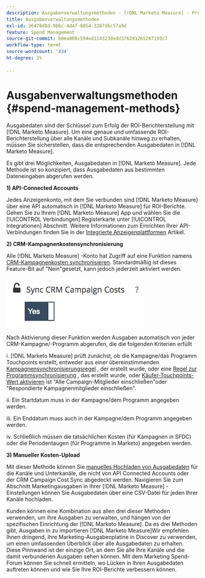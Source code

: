 ```yaml
---
description: Ausgabenverwaltungsmethoden - [!DNL Marketo Measure] - Produktdokumentation
title: Ausgabenverwaltungsmethoden
exl-id: 36478d8d-986c-4d4f-8854-3287d6c57a9d
feature: Spend Management
source-git-commit: b8ea008c594ed114323dedd3762d1265287193c7
workflow-type: tm+mt
source-wordcount: '434'
ht-degree: 1%

---
```


# Ausgabenverwaltungsmethoden {#spend-management-methods}

Ausgabedaten sind der Schlüssel zum Erfolg der ROI-Berichterstellung mit [!DNL Marketo Measure]. Um eine genaue und umfassende ROI-Berichterstellung über alle Kanäle und Subkanäle hinweg zu erhalten, müssen Sie sicherstellen, dass die entsprechenden Ausgabedaten in [!DNL Marketo Measure].

Es gibt drei Möglichkeiten, Ausgabedaten in [!DNL Marketo Measure]. Jede Methode ist so konzipiert, dass Ausgabedaten aus bestimmten Dateneingaben abgerufen werden.

**1) API-Connected Accounts**

Jedes Anzeigenkonto, mit dem Sie verbunden sind [!DNL Marketo Measure] über eine API automatisch in [!DNL Marketo Measure] für ROI-Berichte. Gehen Sie zu Ihrem [!DNL Marketo Measure] App und wählen Sie die [!UICONTROL Verbindungen] Registerkarte unter [!UICONTROL Integrationen] Abschnitt. Weitere Informationen zum Einrichten Ihrer API-Verbindungen finden Sie in der [Integrierte Anzeigenplattformen](/help/api-connections/utilizing-marketo-measures-api-connections/integrated-ad-platforms.md#how-to-connect-ad-platforms) Artikel.

**2) CRM-Kampagnenkostensynchronisierung**

Alle [!DNL Marketo Measure] -Konto hat Zugriff auf eine Funktion namens [CRM-Kampagnenkosten synchronisieren](/help/marketing-spend/spend-management/crm-campaign-costs.md#availability). Standardmäßig ist dieses Feature-Bit auf &quot;Nein&quot;gesetzt, kann jedoch jederzeit aktiviert werden.

![](assets/spend-management-methods-1.png)

Nach Aktivierung dieser Funktion werden Ausgaben automatisch von jeder CRM-Kampagne/-Programm abgerufen, die die folgenden Kriterien erfüllt

i. [!DNL Marketo Measure] prüft zunächst, ob die Kampagne/das Programm Touchpoints erstellt, entweder aus einer übereinstimmenden [Kampagnensynchronisierungsregel](/help/channel-tracking-and-setup/offline-channels/custom-campaign-sync.md) , der erstellt wurde, oder eine [Regel zur Programmsynchronisierung](/help/marketo-measure-and-marketo/marketo-measure-integrations-with-marketo/marketo-engage-programs-integration.md) , das erstellt wurde, oder [Käufer-Touchpoints-Wert aktivieren](/help/channel-tracking-and-setup/offline-channels/legacy-processes/syncing-offline-campaigns.md#how-to-create-a-campaign-and-sync-buyer-touchpoints) ist &quot;Alle Campaign-Mitglieder einschließen&quot;oder &quot;Respondierte Kampagnenmitglieder einschließen&quot;.

ii. Ein Startdatum muss in der Kampagne/dem Programm angegeben werden.

iii. Ein Enddatum muss auch in der Kampagne/dem Programm angegeben werden.

iv. Schließlich müssen die tatsächlichen Kosten (für Kampagnen in SFDC) oder die Periodentaugen (für Programme in Marketo) angegeben werden.

**3) Manueller Kosten-Upload**

Mit dieser Methode können Sie [manuelles Hochladen von Ausgabedaten](/help/marketing-spend/spend-management/marketing-channel-costs.md#uploading-marketing-costs) für die Kanäle und Unterkanäle, die nicht von API Connected Accounts oder der CRM Campaign Cost Sync abgedeckt werden. Navigieren Sie zum Abschnitt Marketingausgaben in Ihrer [!DNL Marketo Measure] -Einstellungen können Sie Ausgabedaten über eine CSV-Datei für jeden Ihrer Kanäle hochladen.

Kunden können eine Kombination aus allen drei dieser Methoden verwenden, um ihre Ausgaben zu verwalten, und hängen von der spezifischen Einrichtung der [!DNL Marketo Measure]. Da es drei Methoden gibt, Ausgaben in zu importieren [!DNL Marketo Measure]Wir empfehlen Ihnen dringend, Ihre Marketing-Ausgabenplatine in Discover zu verwenden, um einen umfassenden Überblick über alle Ausgabedaten zu erhalten. Diese Pinnwand ist der einzige Ort, an dem Sie alle Ihre Kanäle und die damit verbundenen Ausgaben sehen können. Mit dem Marketing Spend-Forum können Sie schnell ermitteln, wo Lücken in Ihren Ausgabedaten auftreten können und wie Sie Ihre ROI-Berichte verbessern können.

